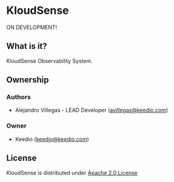# KloudSense

ON DEVELOPMENT!


## What is it?
KloudSense Observability System.



## Ownership
### Authors
 - Alejandro Villegas - LEAD Developer (<avillegas@keedio.com>)

### Owner
 - Keedio (<keedio@keedio.com>)




## License
KloudSense is distributed under [Apache 2.0 License](https://github.com/keedio-sense/kloudsense/blob/master/LICENSE)
